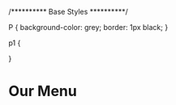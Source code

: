 <!DOCTYPE html>
<html>
<head>
<title>Assignment Solution for Module 2</title>

/********** Base Styles **********/

P {
	background-color: grey;
	border: 1px black;
}

p1 {

	
}
</head>
<body>
<h1>Our Menu</h1>
   <p id="p1"> </p>
   <p id="p2"> </p>
   <p id="p3"> </p>
</body>
</html>

